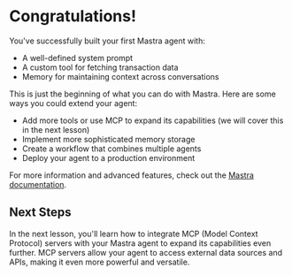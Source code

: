 # Congratulations!

You've successfully built your first Mastra agent with:

- A well-defined system prompt
- A custom tool for fetching transaction data
- Memory for maintaining context across conversations

This is just the beginning of what you can do with Mastra. Here are some ways you could extend your agent:

- Add more tools or use MCP to expand its capabilities (we will cover this in the next lesson)
- Implement more sophisticated memory storage
- Create a workflow that combines multiple agents
- Deploy your agent to a production environment

For more information and advanced features, check out the [Mastra documentation](https://@mastra.ai/docs).

## Next Steps

In the next lesson, you'll learn how to integrate MCP (Model Context Protocol) servers with your Mastra agent to expand its capabilities even further. MCP servers allow your agent to access external data sources and APIs, making it even more powerful and versatile.
